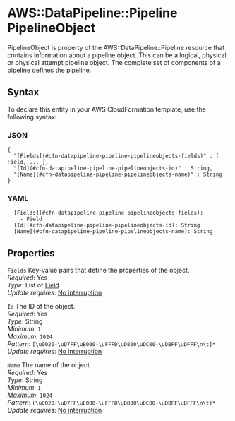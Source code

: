 # AWS::DataPipeline::Pipeline PipelineObject<a name="aws-properties-datapipeline-pipeline-pipelineobjects"></a>

PipelineObject is property of the AWS::DataPipeline::Pipeline resource that contains information about a pipeline object\. This can be a logical, physical, or physical attempt pipeline object\. The complete set of components of a pipeline defines the pipeline\.

## Syntax<a name="aws-properties-datapipeline-pipeline-pipelineobjects-syntax"></a>

To declare this entity in your AWS CloudFormation template, use the following syntax:

### JSON<a name="aws-properties-datapipeline-pipeline-pipelineobjects-syntax.json"></a>

```
{
  "[Fields](#cfn-datapipeline-pipeline-pipelineobjects-fields)" : [ Field, ... ],
  "[Id](#cfn-datapipeline-pipeline-pipelineobjects-id)" : String,
  "[Name](#cfn-datapipeline-pipeline-pipelineobjects-name)" : String
}
```

### YAML<a name="aws-properties-datapipeline-pipeline-pipelineobjects-syntax.yaml"></a>

```
  [Fields](#cfn-datapipeline-pipeline-pipelineobjects-fields): 
    - Field
  [Id](#cfn-datapipeline-pipeline-pipelineobjects-id): String
  [Name](#cfn-datapipeline-pipeline-pipelineobjects-name): String
```

## Properties<a name="aws-properties-datapipeline-pipeline-pipelineobjects-properties"></a>

`Fields`  <a name="cfn-datapipeline-pipeline-pipelineobjects-fields"></a>
Key\-value pairs that define the properties of the object\.  
*Required*: Yes  
*Type*: List of [Field](aws-properties-datapipeline-pipeline-pipelineobjects-fields.md)  
*Update requires*: [No interruption](https://docs.aws.amazon.com/AWSCloudFormation/latest/UserGuide/using-cfn-updating-stacks-update-behaviors.html#update-no-interrupt)

`Id`  <a name="cfn-datapipeline-pipeline-pipelineobjects-id"></a>
The ID of the object\.  
*Required*: Yes  
*Type*: String  
*Minimum*: `1`  
*Maximum*: `1024`  
*Pattern*: `[\u0020-\uD7FF\uE000-\uFFFD\uD800\uDC00-\uDBFF\uDFFF\n\t]*`  
*Update requires*: [No interruption](https://docs.aws.amazon.com/AWSCloudFormation/latest/UserGuide/using-cfn-updating-stacks-update-behaviors.html#update-no-interrupt)

`Name`  <a name="cfn-datapipeline-pipeline-pipelineobjects-name"></a>
The name of the object\.  
*Required*: Yes  
*Type*: String  
*Minimum*: `1`  
*Maximum*: `1024`  
*Pattern*: `[\u0020-\uD7FF\uE000-\uFFFD\uD800\uDC00-\uDBFF\uDFFF\n\t]*`  
*Update requires*: [No interruption](https://docs.aws.amazon.com/AWSCloudFormation/latest/UserGuide/using-cfn-updating-stacks-update-behaviors.html#update-no-interrupt)